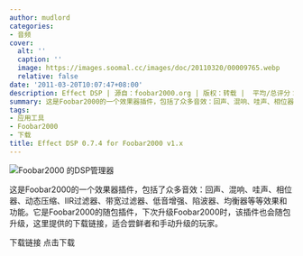 ```yaml
---
author: mudlord
categories:
- 音频
cover:
  alt: ''
  caption: ''
  image: https://images.soomal.cc/images/doc/20110320/00009765.webp
  relative: false
date: '2011-03-20T10:07:47+08:00'
description: Effect DSP | 源自：foobar2000.org | 版权：转载 |  平均/总评分：09.75/39
summary: 这是Foobar2000的一个效果器插件，包括了众多音效：回声、混响、哇声、相位器、动态压缩、IIR过滤器、带宽过滤器、低音增强、陷波器、均衡器等等效果和功能。它是Foobar2000的随包插件，下次升级Foobar2000时，该插件也会随包升级，这里提供的下载链接，适合尝鲜者和手动升级的玩家。
tags:
- 应用工具
- Foobar2000
- 下载
title: Effect DSP 0.7.4 for Foobar2000 v1.x
---
```


![Foobar2000 的DSP管理器](https://images.soomal.cc/images/doc/20110320/00009765.webp)



这是Foobar2000的一个效果器插件，包括了众多音效：回声、混响、哇声、相位器、动态压缩、IIR过滤器、带宽过滤器、低音增强、陷波器、均衡器等等效果和功能。它是Foobar2000的随包插件，下次升级Foobar2000时，该插件也会随包升级，这里提供的下载链接，适合尝鲜者和手动升级的玩家。



下载链接
点击下载